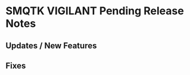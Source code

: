 SMQTK VIGILANT Pending Release Notes
====================================


Updates / New Features
----------------------


Fixes
-----
